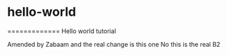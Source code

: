 # hello-world
=============
Hello world tutorial

Amended by Zabaam
and the real change is this one
No this is the real B2
